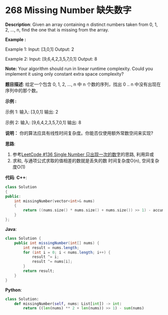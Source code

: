# 268 Missing Number 缺失数字

__Description__:
Given an array containing n distinct numbers taken from 0, 1, 2, ..., n, find the one that is missing from the array.

**Example :**

Example 1:
Input: [3,0,1]
Output: 2

Example 2:
Input: [9,6,4,2,3,5,7,0,1]
Output: 8

__Note:__
Your algorithm should run in linear runtime complexity. Could you implement it using only constant extra space complexity?

__题目描述__:
给定一个包含 0, 1, 2, ..., n 中 n 个数的序列，找出 0 .. n 中没有出现在序列中的那个数。

**示例 :**

示例 1:
输入: [3,0,1]
输出: 2

示例 2:
输入: [9,6,4,2,3,5,7,0,1]
输出: 8

__说明：__
你的算法应具有线性时间复杂度。你能否仅使用额外常数空间来实现?

__思路__:

1. 参考[LeetCode #136 Single Number 只出现一次的数字](https://www.jianshu.com/p/d8050ac9d91d)的思路, 利用异或
2. 求和, 与通项公式求取的值相差的数就是丢失的数
时间复杂度O(n), 空间复杂度O(1)

__代码__:
__C++__:

```C++
class Solution 
{
public:
    int missingNumber(vector<int>& nums) 
    {
        return ((nums.size() * nums.size() + nums.size()) >> 1) - accumulate(nums.begin(), nums.end(), 0);
    }
};
```

__Java__:

```Java
class Solution {
    public int missingNumber(int[] nums) {
        int result = nums.length;
        for (int i = 0; i < nums.length; i++) {
            result ^= i;
            result ^= nums[i];
        }
        return result;
    }
}
```

__Python__:

```Python
class Solution:
    def missingNumber(self, nums: List[int]) -> int:
        return ((len(nums) ** 2 + len(nums)) >> 1) - sum(nums)
```
